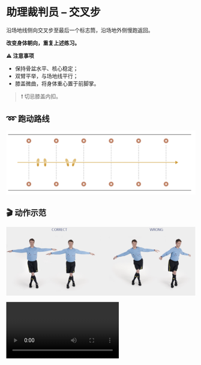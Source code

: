 # 助理裁判员 &ndash; 交叉步

沿场地线侧向交叉步至最后一个标志筒，沿场地外侧慢跑返回。

**改变身体朝向，重复上述练习。**

**⚠️ 注意事项**

- 保持骨盆水平、核心稳定；
- 双臂平举，与场地线平行；
- 膝盖微曲，将身体重心置于前脚掌。

>❗️ 切忌膝盖内扣。

## ➿ 跑动路线

![cariocas](../figures/part1/cariocas.png)

## 🎬 动作示范

![cariocas](../figures/part1/cariocasp.png)

<div class="center-video">
    <video controls>
        <source src="../videos/part1/cariocas.mp4" type="video/mp4">
    </video>
</div>
